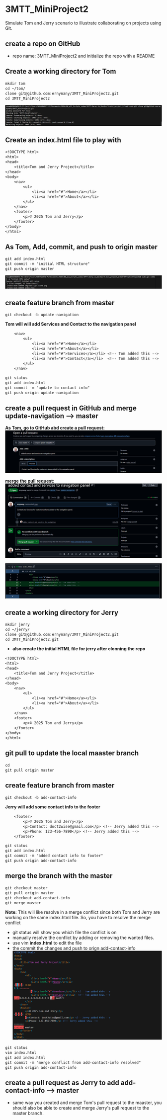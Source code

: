 # 3MTT_MiniProject2
Simulate Tom and Jerry scenario to illustrate collaborating on projects using Git.

## create a repo on GitHub
- repo name: 3MTT_MiniProject2 and initialize the repo with a README

## Create a working directory for Tom
```
mkdir tom
cd ~/tom/
clone git@github.com:ernynany/3MTT_MiniProject2.git
cd 3MTT_MiniProject2
``` 
![gitclone](img/tom's%20git%20clone.png)

## Create an index.html file to play with
```
<!DOCTYPE html>
<html>
<head>
    <title>Tom and Jerry Project</title>
</head>
<body>
    <nav>
        <ul>
            <li><a href="#">Home</a></li>
            <li><a href="#">About</a></li>
        </ul>
    </nav>
    <footer>
        <p>© 2025 Tom and Jerry</p>
    </footer>
</body>
</html>
``` 

## As Tom, Add, commit, and push to origin master
```
git add index.html
git commit -m "initial HTML structure"
git push origin master
```
![commit](img/Git%20commit.png)


## create feature branch from master
```
git checkout -b update-navigation
``` 
**Tom will will add Services and Contact to the navigation panel**
```
    <nav>
        <ul>
            <li><a href="#">Home</a></li>
            <li><a href="#">About</a></li>
	        <li><a href="#">Services</a></li> <!-- Tom added this -->
	        <li><a href="#">Contact</a></li>  <!-- Tom added this -->
        </ul>
    </nav>
```

```
git status
git add index.html
git commit -m "update to contact info"
git push origin update-navigation

``` 
## create a pull request in GitHub and merge update-navigation --> master
**As Tom, go to GitHub abd create a pull request:**
![pullrequest](img/Tom's%20pull%20request.png)

**merge the pull request:**
![pullrequest](img/merge%20the%20pull%20request.png)


![pullrequest](img/Tom's%20pull%20request2.png)

## create a working directory for Jerry
```
mkdir jerry
cd ~/jerry/
clone git@github.com:ernynany/3MTT_MiniProject2.git
cd 3MTT_MiniProject2.git

``` 
- **also create the initial HTML file for jerry after clonning the repo**
```
<!DOCTYPE html>
<html>
<head>
    <title>Tom and Jerry Project</title>
</head>
<body>
    <nav>
        <ul>
            <li><a href="#">Home</a></li>
            <li><a href="#">About</a></li>
        </ul>
    </nav>
    <footer>
        <p>© 2025 Tom and Jerry</p>
    </footer>
</body>
</html>
``` 

## git pull to update the local maaster branch

```
cd
git pull origin master
``` 

## create feature branch from master
```
git checkout -b add-contact-info
``` 
**Jerry  will add some contact info to the footer**
```
    <footer>
        <p>© 2025 Tom and Jerry</p>
	    <p>Contact: doct2wise@gmail.com</p> <!-- Jerry added this -->
	    <p>Phone: 123-456-7890</p> <!-- Jerry added this -->
    </footer>
```

```
git status
git add index.html
git commit -m "added contact info to footer"
git push origin add-contact-info

``` 

## merge the branch with the master
```
git checkout master
git pull origin master
git checkout add-contact-info
git merge master
```
**Note:** This will like resolve in a merge conflict since both Tom and Jerry are working on the same index.html file. So, you have to resolve the merge conflict
- git status will show you which file the conflict is on
- manually resolve the conflict by adding or removing the wanted files.
- use vim **index.html** to edit the file
- the commit the changes and push to orign add-contact-info
![conflict](img/merge%20conflict.png)
```
git status
vim index.htnl
git add index.html
git commit -m "merge conflict from add-contact-info resolved"
git push origin add-contact-info
```

## create a pull request as Jerry to add add-contact-info --> master
- same way you created and merge Tom's pull request to the maaster, you should also be able to create and merge Jerry's pull request to the master branch.
